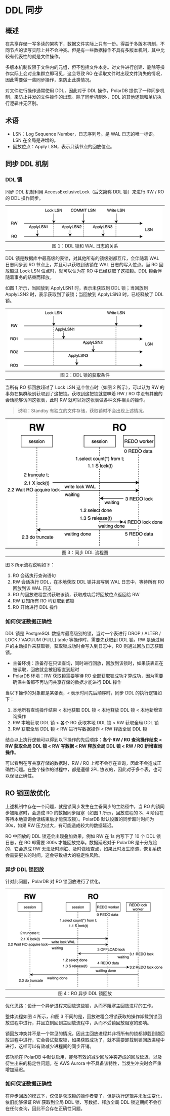 # DDL 同步

## 概述

在共享存储一写多读的架构下，数据文件实际上只有一份。得益于多版本机制，不同节点的读写实际上并不会冲突。但是有一些数据操作不具有多版本机制，其中比较有代表性的就是文件操作。

多版本机制仅限于文件内的元组，但不包括文件本身。对文件进行创建、删除等操作实际上会对全集群立即可见，这会导致 RO 在读取文件时出现文件消失的情况，因此需要做一些同步操作，来防止此类情况。

对文件进行操作通常使用 DDL，因此对于 DDL 操作，PolarDB 提供了一种同步机制，来防止并发的文件操作的出现。除了同步机制外，DDL 的其他逻辑和单机执行逻辑并无区别。

## 术语

- LSN：Log Sequence Number，日志序列号。是 WAL 日志的唯一标识。LSN 在全局是递增的。
- 回放位点：Apply LSN，表示只读节点的回放位点。

## 同步 DDL 机制

### DDL 锁

同步 DDL 机制利用 AccessExclusiveLock（后文简称 DDL 锁）来进行 RW / RO 的 DDL 操作同步。

| ![异步回放ddl锁.png](../imgs/45_DDL_1.png) |
| :----------------------------------------: |
|       图 1：DDL 锁和 WAL 日志的关系        |

DDL 锁是数据库中最高级的表锁，对其他所有的锁级别都互斥，会伴随着 WAL 日志同步到 RO 节点上，并且可以获取到该锁在 WAL 日志的写入位点。当 RO 回放超过 Lock LSN 位点时，就可以认为在 RO 中已经获取了这把锁。DDL 锁会伴随着事务的结束而释放。

如图 1 所示，当回放到 ApplyLSN1 时，表示未获取到 DDL 锁；当回放到 ApplyLSN2 时，表示获取到了该锁；当回放到 ApplyLSN3 时，已经释放了 DDL 锁。

| ![异步回放ddl锁.png](../imgs/46_DDL_2.png) |
| :----------------------------------------: |
|           图 2：DDL 锁的获取条件           |

当所有 RO 都回放超过了 Lock LSN 这个位点时（如图 2 所示），可以认为 RW 的事务在集群级别获取到了这把锁。获取到这把锁就意味着 RW / RO 中没有其他的会话能够访问这张表，此时 RW 就可以对这张表做各种文件相关的操作。

> 说明：Standby 有独立的文件存储，获取锁时不会出现上述情况。

| ![异步回放ddl锁.png](../imgs/47_DDL_3.png) |
| :----------------------------------------: |
|           图 3：同步 DDL 流程图            |

图 3 所示流程说明如下：

1. RO 会话执行查询语句
1. RW 会话执行 DDL，在本地获取 DDL 锁并且写到 WAL 日志中，等待所有 RO 回放到该 WAL 日志
1. RO 的回放进程尝试获取该锁，获取成功后将回放位点返回给 RW
1. RW 获知所有 RO 均获取到该锁
1. RO 开始进行 DDL 操作

### 如何保证数据正确性

DDL 锁是 PostgreSQL 数据库最高级别的锁，当对一个表进行 DROP / ALTER / LOCK / VACUUM (FULL) table 等操作时，需要先获取到 DDL 锁。RW 是通过用户的主动操作来获取锁，获取锁成功时会写入到日志中，RO 则通过回放日志获取锁。

- 主备环境：热备存在只读查询，同时进行回放，回放到该锁时，如果该表正在被读取，回放就会被阻塞直到超时
- PolarDB 环境：RW 获取锁需要等待 RO 全部获取锁成功才算成功，因为需要确保主备都不再访问共享存储的数据才能进行 DDL 操作

当以下操作的对象都是某张表，`<` 表示时间先后顺序时，同步 DDL 的执行逻辑如下：

1. 本地所有查询操作结束 < 本地获取 DDL 锁 < 本地释放 DDL 锁 < 本地新增查询操作
1. RW 本地获取 DDL 锁 < 各个 RO 获取本地 DDL 锁 < RW 获取全局 DDL 锁
1. RW 获取全局 DDL 锁 < RW 进行写数据操作 < RW 释放全局 DDL 锁

结合以上执行逻辑可以得到以下操作的先后顺序：**各个 RW / RO 查询操作结束 < RW 获取全局 DDL 锁 < RW 写数据 < RW 释放全局 DDL 锁 < RW / RO 新增查询操作**。

可以看到在写共享存储的数据时，RW / RO 上都不会存在查询，因此不会造成正确性问题。在整个操作的过程中，都是遵循 2PL 协议的，因此对于多个表，也可以保证正确性。

## RO 锁回放优化

上述机制中存在一个问题，就是锁同步发生在主备同步的主路径中，当 RO 的锁同步被阻塞时，会造成 RO 的数据同步阻塞（如图 1 所示，回放进程的 3、4 阶段在等待本地查询会话结束后才能获取锁）。PolarDB 默认设置的同步超时时间为 30s，如果 RW 压力过大，有可能造成较大的数据延迟。

RO 中回放的 DDL 锁还会出现叠加效果，例如 RW 在 1s 内写下了 10 个 DDL 锁日志，在 RO 却需要 300s 才能回放完毕。数据延迟对于 PolarDB 是十分危险的，它会造成 RW 无法及时刷脏、及时做检查点，如果此时发生崩溃，恢复系统会需要更长的时间，这会导致极大的稳定性风险。

### 异步 DDL 锁回放

针对此问题，PolarDB 对 RO 锁回放进行了优化。

| ![异步回放ddl锁.png](../imgs/48_DDL_4.png) |
| :----------------------------------------: |
|          图 4：RO 异步 DDL 锁回放          |

优化思路：设计一个异步进程来回放这些锁，从而不阻塞主回放进程的工作。

整体流程如图 4 所示，和图 3 不同的是，回放进程会将锁获取的操作卸载到锁回放进程中进行，并且立刻回到主回放流程中，从而不受锁回放阻塞的影响。

锁回放冲突并不是一个常见的情况，因此主回放进程并非将所有的锁都卸载到锁回放进程中进行，它会尝试获取锁，如果获取成功了，就不需要卸载到锁回放进程中进行，这样可以有效减少进程间的同步开销。

该功能在 PolarDB 中默认启用，能够有效的减少回放冲突造成的回放延迟，以及衍生出来的稳定性问题。在 AWS Aurora 中不具备该特性，当发生冲突时会严重增加延迟。

### 如何保证数据正确性

在异步回放的模式下，仅仅是获取锁的操作者变了，但是执行逻辑并未发生变化，依旧能够保证 RW 获取到全局 DDL 锁、写数据、释放全局 DDL 锁这期间不会存在任何查询，因此不会存在正确性问题。
